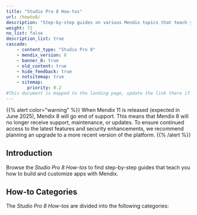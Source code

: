 ```yaml
---
title: "Studio Pro 8 How-tos"
url: /howto8/
description: "Step-by-step guides on various Mendix topics that teach you how to build and customize apps."
weight: 72
no_list: false
description_list: true
cascade:
    - content_type: "Studio Pro 8"
    - mendix_version: 8
    - banner_8: true
    - old_content: true
    - hide_feedback: true
    - notsitemap: true
    - sitemap:
        priority: 0.2
#This document is mapped to the landing page, update the link there if renaming or moving the doc file.
---
```


{{% alert color="warning" %}}
When Mendix 11 is released (expected in June 2025), Mendix 8 will go end of support. This means that Mendix 8 will no longer receive support, maintenance, or updates. To ensure continued access to the latest features and security enhancements, we recommend planning an upgrade to a more recent version of the platform.
{{% /alert %}}

## Introduction

Browse the *Studio Pro 8 How-tos* to find step-by-step guides that teach you how to build and customize apps with Mendix.

## How-to Categories

The *Studio Pro 8 How-tos* are divided into the following categories:
